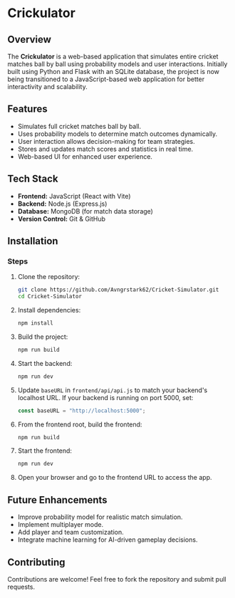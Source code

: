 # Crickulator

## Overview
The **Crickulator** is a web-based application that simulates entire cricket matches ball by ball using probability models and user interactions. Initially built using Python and Flask with an SQLite database, the project is now being transitioned to a JavaScript-based web application for better interactivity and scalability.

## Features
- Simulates full cricket matches ball by ball.
- Uses probability models to determine match outcomes dynamically.
- User interaction allows decision-making for team strategies.
- Stores and updates match scores and statistics in real time.
- Web-based UI for enhanced user experience.

## Tech Stack
- **Frontend:** JavaScript (React with Vite)
- **Backend:** Node.js (Express.js)
- **Database:** MongoDB (for match data storage)
- **Version Control:** Git & GitHub

## Installation
### Steps
1. Clone the repository:
   ```sh
   git clone https://github.com/Avngrstark62/Cricket-Simulator.git
   cd Cricket-Simulator
   ```
2. Install dependencies:
   ```sh
   npm install
   ```
3. Build the project:
   ```sh
   npm run build
   ```
4. Start the backend:
   ```sh
   npm run dev
   ```
5. Update `baseURL` in `frontend/api/api.js` to match your backend's localhost URL. If your backend is running on port 5000, set:
   ```js
   const baseURL = "http://localhost:5000";
   ```
6. From the frontend root, build the frontend:
   ```sh
   npm run build
   ```
7. Start the frontend:
   ```sh
   npm run dev
   ```
8. Open your browser and go to the frontend URL to access the app.

## Future Enhancements
- Improve probability model for realistic match simulation.
- Implement multiplayer mode.
- Add player and team customization.
- Integrate machine learning for AI-driven gameplay decisions.

## Contributing
Contributions are welcome! Feel free to fork the repository and submit pull requests.
